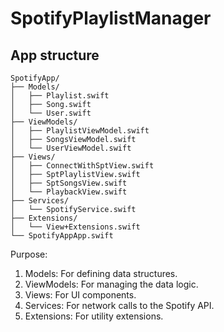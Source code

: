 # SpotifyPlaylistManager

## App structure
```
SpotifyApp/
├── Models/
│   ├── Playlist.swift
│   ├── Song.swift
│   └── User.swift
├── ViewModels/
│   ├── PlaylistViewModel.swift
│   ├── SongsViewModel.swift
│   └── UserViewModel.swift
├── Views/
│   ├── ConnectWithSptView.swift
│   ├── SptPlaylistView.swift
│   ├── SptSongsView.swift
│   └── PlaybackView.swift
├── Services/
│   └── SpotifyService.swift
├── Extensions/
│   └── View+Extensions.swift
└── SpotifyAppApp.swift
```
Purpose:
1. Models: For defining data structures.
1. ViewModels: For managing the data logic.
1. Views: For UI components.
1. Services: For network calls to the Spotify API.
1. Extensions: For utility extensions.
